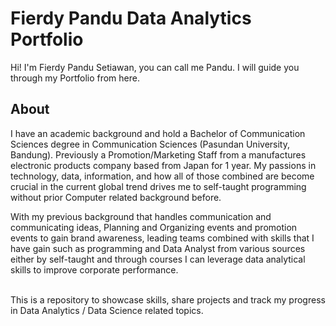 ﻿# Fierdy Pandu Data Analytics Portfolio
 
Hi! I'm Fierdy Pandu Setiawan, you can call me Pandu. I will guide you through my Portfolio from here.

## About

I have an academic background and hold a Bachelor of Communication Sciences degree in Communication Sciences (Pasundan University, Bandung). Previously a Promotion/Marketing Staff from a manufactures electronic products company based from Japan for 1 year. My passions in technology, data, information, and how all of those combined are become crucial in the current global trend drives me to self-taught programming without prior Computer related background before. 

With my previous background that handles communication and communicating ideas, Planning and Organizing events and promotion events to gain brand awareness, leading teams combined with skills that I have gain such as programming and Data Analyst from various sources either by self-taught and through courses I can leverage data analytical skills to improve corporate performance.

<br>
This is a repository to showcase skills, share projects and track my progress in Data Analytics / Data Science related topics.  
<br>


